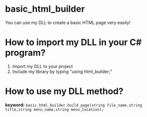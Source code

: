 # basic_html_builder
You can use my DLL to create a basic HTML page very easily!
# How to import my DLL in your C# program?
1. Import my DLL to your project
2. Include my library by typing "using html_builder;"
# How to use my DLL method?
**keyword:** `basic_html_builder.build_page(string file_name,string title,string menu_name,string menu_location);`
